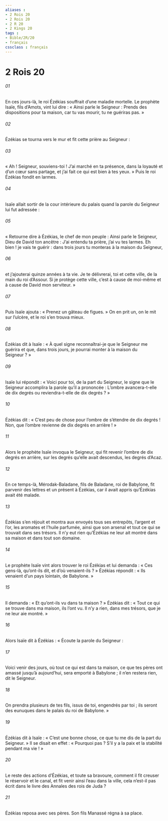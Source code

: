 ```yaml
---
aliases : 
- 2 Rois 20
- 2 Rois 20
- 2 R 20
- 2 Kings 20
tags : 
- Bible/2R/20
- français
cssclass : français
---
```


# 2 Rois 20

###### 01
En ces jours-là, le roi Ézékias souffrait d’une maladie mortelle. Le prophète Isaïe, fils d’Amots, vint lui dire : « Ainsi parle le Seigneur : Prends des dispositions pour ta maison, car tu vas mourir, tu ne guériras pas. »
###### 02
Ézékias se tourna vers le mur et fit cette prière au Seigneur :
###### 03
« Ah ! Seigneur, souviens-toi ! J’ai marché en ta présence, dans la loyauté et d’un cœur sans partage, et j’ai fait ce qui est bien à tes yeux. » Puis le roi Ézékias fondit en larmes.
###### 04
Isaïe allait sortir de la cour intérieure du palais quand la parole du Seigneur lui fut adressée :
###### 05
« Retourne dire à Ézékias, le chef de mon peuple : Ainsi parle le Seigneur, Dieu de David ton ancêtre : J’ai entendu ta prière, j’ai vu tes larmes. Eh bien ! je vais te guérir : dans trois jours tu monteras à la maison du Seigneur,
###### 06
et j’ajouterai quinze années à ta vie. Je te délivrerai, toi et cette ville, de la main du roi d’Assour. Si je protège cette ville, c’est à cause de moi-même et à cause de David mon serviteur. »
###### 07
Puis Isaïe ajouta : « Prenez un gâteau de figues. » On en prit un, on le mit sur l’ulcère, et le roi s’en trouva mieux.
###### 08
Ézékias dit à Isaïe : « À quel signe reconnaîtrai-je que le Seigneur me guérira et que, dans trois jours, je pourrai monter à la maison du Seigneur ? »
###### 09
Isaïe lui répondit : « Voici pour toi, de la part du Seigneur, le signe que le Seigneur accomplira la parole qu’il a prononcée : L’ombre avancera-t-elle de dix degrés ou reviendra-t-elle de dix degrés ? »
###### 10
Ézékias dit : « C’est peu de chose pour l’ombre de s’étendre de dix degrés ! Non, que l’ombre revienne de dix degrés en arrière ! »
###### 11
Alors le prophète Isaïe invoqua le Seigneur, qui fit revenir l’ombre de dix degrés en arrière, sur les degrés qu’elle avait descendus, les degrés d’Acaz.
###### 12
En ce temps-là, Mérodak-Baladane, fils de Baladane, roi de Babylone, fit parvenir des lettres et un présent à Ézékias, car il avait appris qu’Ézékias avait été malade.
###### 13
Ézékias s’en réjouit et montra aux envoyés tous ses entrepôts, l’argent et l’or, les aromates et l’huile parfumée, ainsi que son arsenal et tout ce qui se trouvait dans ses trésors. Il n’y eut rien qu’Ézékias ne leur ait montré dans sa maison et dans tout son domaine.
###### 14
Le prophète Isaïe vint alors trouver le roi Ézékias et lui demanda : « Ces gens-là, qu’ont-ils dit, et d’où venaient-ils ? » Ézékias répondit : « Ils venaient d’un pays lointain, de Babylone. »
###### 15
Il demanda : « Et qu’ont-ils vu dans ta maison ? » Ézékias dit : « Tout ce qui se trouve dans ma maison, ils l’ont vu. Il n’y a rien, dans mes trésors, que je ne leur aie montré. »
###### 16
Alors Isaïe dit à Ézékias : « Écoute la parole du Seigneur :
###### 17
Voici venir des jours, où tout ce qui est dans ta maison, ce que tes pères ont amassé jusqu’à aujourd’hui, sera emporté à Babylone ; il n’en restera rien, dit le Seigneur.
###### 18
On prendra plusieurs de tes fils, issus de toi, engendrés par toi ; ils seront des eunuques dans le palais du roi de Babylone. »
###### 19
Ézékias dit à Isaïe : « C’est une bonne chose, ce que tu me dis de la part du Seigneur. » Il se disait en effet : « Pourquoi pas ? S’il y a la paix et la stabilité pendant ma vie ! »
###### 20
Le reste des actions d’Ézékias, et toute sa bravoure,
comment il fit creuser le réservoir et le canal,
et fit venir ainsi l’eau dans la ville,
cela n’est-il pas écrit dans le livre des Annales des rois de Juda ?
###### 21
Ézékias reposa avec ses pères.
Son fils Manassé régna à sa place.
